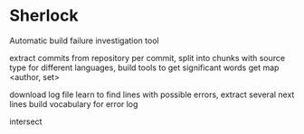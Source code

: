 # Sherlock
Automatic build failure investigation tool

extract commits from repository
per commit, split into chunks with source type
for different languages, build tools to get significant words
get map <author, set<word>>

download log file
learn to find lines with possible errors, extract several next lines
build vocabulary for error log

intersect